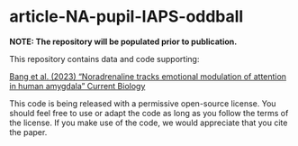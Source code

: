 # article-NA-pupil-IAPS-oddball

**NOTE: The repository will be populated prior to publication.**

This repository contains data and code supporting:

<a href="https://github.com/danbang/article-NA-pupil-IAPS-oddball/">Bang et al. (2023) “Noradrenaline tracks emotional modulation of attention in human amygdala” Current Biology</a>

This code is being released with a permissive open-source license. You should feel free to use or adapt the code as long as you follow the terms of the license. If you make use of the code, we would appreciate that you cite the paper.
